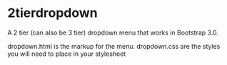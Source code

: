 # 2tierdropdown

A 2 tier (can also be 3 tier) dropdown menu that works in Bootstrap 3.0.

dropdown.html is the markup for the menu.
dropdown.css are the styles you will need to place in your stylesheet
